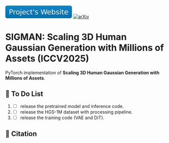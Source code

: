 [![Website Badge](https://raw.githubusercontent.com/referit3d/referit3d/eccv/images/project_website_badge.svg)](https://yyvhang.github.io/SIGMAN_3D/)
[![arXiv](https://img.shields.io/badge/arXiv-2504.06982-b31b1b.svg?style=plastic)](http://arxiv.org/abs/2504.06982)
# SIGMAN: Scaling 3D Human Gaussian Generation with Millions of Assets (ICCV2025)
PyTorch implementation of **Scaling 3D Human Gaussian Generation with Millions of Assets**.

## 📖 To Do List
1. - [ ] release the pretrained model and inference code.
2. - [ ] release the HGS-1M dataset with processing pipeline.
3. - [ ] release the training code (VAE and DiT).

## 💌 Citation
```
```